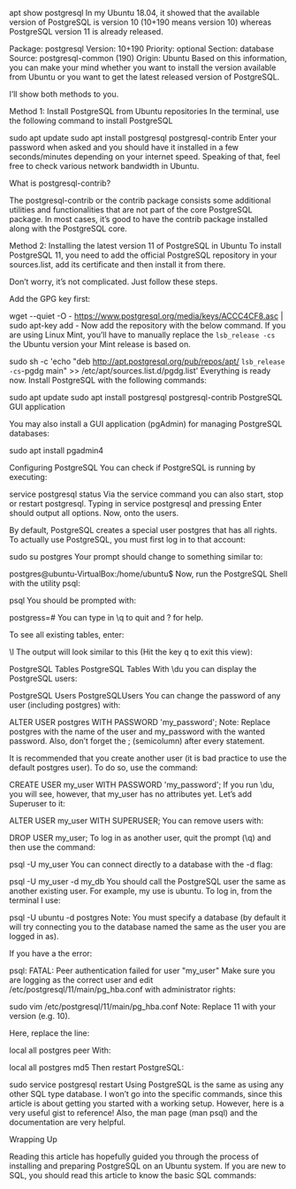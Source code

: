 apt show postgresql
In my Ubuntu 18.04, it showed that the available version of PostgreSQL is version 10 (10+190 means version 10) whereas PostgreSQL version 11 is already released.

Package: postgresql
Version: 10+190
Priority: optional
Section: database
Source: postgresql-common (190)
Origin: Ubuntu
Based on this information, you can make your mind whether you want to install the version available from Ubuntu or you want to get the latest released version of PostgreSQL.

I’ll show both methods to you.

Method 1: Install PostgreSQL from Ubuntu repositories
In the terminal, use the following command to install PostgreSQL

sudo apt update
sudo apt install postgresql postgresql-contrib
Enter your password when asked and you should have it installed in a few seconds/minutes depending on your internet speed. Speaking of that, feel free to check various network bandwidth in Ubuntu.

What is postgresql-contrib?

The postgresql-contrib or the contrib package consists some additional utilities and functionalities that are not part of the core PostgreSQL package. In most cases, it’s good to have the contrib package installed along with the PostgreSQL core.

Method 2: Installing the latest version 11 of PostgreSQL in Ubuntu
To install PostgreSQL 11, you need to add the official PostgreSQL repository in your sources.list, add its certificate and then install it from there.

Don’t worry, it’s not complicated. Just follow these steps.

Add the GPG key first:

wget --quiet -O - https://www.postgresql.org/media/keys/ACCC4CF8.asc | sudo apt-key add -
Now add the repository with the below command. If you are using Linux Mint, you’ll have to manually replace the `lsb_release -cs` the Ubuntu version your Mint release is based on.

sudo sh -c 'echo "deb http://apt.postgresql.org/pub/repos/apt/ `lsb_release -cs`-pgdg main" >> /etc/apt/sources.list.d/pgdg.list'
Everything is ready now. Install PostgreSQL with the following commands:

sudo apt update
sudo apt install postgresql postgresql-contrib
PostgreSQL GUI application

You may also install a GUI application (pgAdmin) for managing PostgreSQL databases:

sudo apt install pgadmin4

Configuring PostgreSQL
You can check if PostgreSQL is running by executing:

service postgresql status
Via the service command you can also start, stop or restart postgresql. Typing in service postgresql and pressing Enter should output all options. Now, onto the users.

By default, PostgreSQL creates a special user postgres that has all rights. To actually use PostgreSQL, you must first log in to that account:

sudo su postgres
Your prompt should change to something similar to:

postgres@ubuntu-VirtualBox:/home/ubuntu$ 
Now, run the PostgreSQL Shell with the utility psql:

psql
You should be prompted with:

postgress=# 
You can type in \q to quit and \? for help.

To see all existing tables, enter:

\l
The output will look similar to this (Hit the key q to exit this view):

PostgreSQL Tables
PostgreSQL Tables
With \du you can display the PostgreSQL users:

PostgreSQL Users
PostgreSQLUsers
You can change the password of any user (including postgres) with:

ALTER USER postgres WITH PASSWORD 'my_password';
Note: Replace postgres with the name of the user and my_password with the wanted password. Also, don’t forget the ; (semicolumn) after every statement.

It is recommended that you create another user (it is bad practice to use the default postgres user). To do so, use the command:

CREATE USER my_user WITH PASSWORD 'my_password';
If you run \du, you will see, however, that my_user has no attributes yet. Let’s add Superuser to it:

ALTER USER my_user WITH SUPERUSER;
You can remove users with:

DROP USER my_user;
To log in as another user, quit the prompt (\q) and then use the command:

psql -U my_user
You can connect directly to a database with the -d flag:

psql -U my_user -d my_db
You should call the PostgreSQL user the same as another existing user. For example, my use is ubuntu. To log in, from the terminal I use:

psql -U ubuntu -d postgres
Note: You must specify a database (by default it will try connecting you to the database named the same as the user you are logged in as).

If you have a the error:

psql: FATAL:  Peer authentication failed for user "my_user"
Make sure you are logging as the correct user and edit /etc/postgresql/11/main/pg_hba.conf with administrator rights:

sudo vim /etc/postgresql/11/main/pg_hba.conf 
Note: Replace 11 with your version (e.g. 10).

Here, replace the line:

local   all             postgres                                peer
With:

local   all             postgres                                md5
Then restart PostgreSQL:

sudo service postgresql restart
Using PostgreSQL is the same as using any other SQL type database. I won’t go into the specific commands, since this article is about getting you started with a working setup. However, here is a very useful gist to reference! Also, the man page (man psql) and the documentation are very helpful.

Wrapping Up

Reading this article has hopefully guided you through the process of installing and preparing PostgreSQL on an Ubuntu system. If you are new to SQL, you should read this article to know the basic SQL commands: